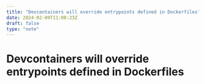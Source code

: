 ```yaml
---
title: "Devcontainers will override entrypoints defined in Dockerfiles"
date: 2024-02-09T11:08:23Z
draft: false
type: "note"
---
```

# Devcontainers will override entrypoints defined in Dockerfiles
